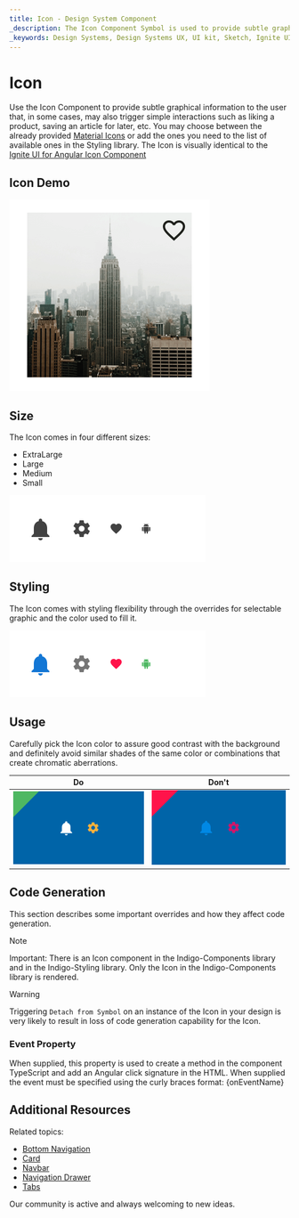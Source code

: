 ```yaml
---
title: Icon - Design System Component
_description: The Icon Component Symbol is used to provide subtle graphical indications to the user that also may trigger an interaction. 
_keywords: Design Systems, Design Systems UX, UI kit, Sketch, Ignite UI for Angular, Sketch to Angular, Sketch to Angular, Angular, Angular Design System, Export code from Sketch, Design Kits for Angular, Sketch HTML, Sketch to HTML, Sketch UI kits
---
```


# Icon

Use the Icon Component to provide subtle graphical information to the user that, in some cases, may also trigger simple interactions such as liking a product, saving an article for later, etc. You may choose between the already provided [Material Icons](https://material.io/tools/icons/) or add the ones you need to the list of available ones in the Styling library. The Icon is visually identical to the [Ignite UI for Angular Icon Component](https://www.infragistics.com/products/ignite-ui-angular/angular/components/icon.html)

## Icon Demo

<img class="responsive-img" src="../images/icon_demo.png" srcset="../images/icon_demo@2x.png 2x" />

## Size

The Icon comes in four different sizes:

- ExtraLarge
- Large
- Medium
- Small

<img class="responsive-img" src="../images/icon_sizes.png" srcset="../images/icon_sizes@2x.png 2x" />

## Styling

The Icon comes with styling flexibility through the overrides for selectable graphic and the color used to fill it.

<img class="responsive-img" src="../images/icon_styling.png" srcset="../images/icon_styling@2x.png 2x" />

## Usage

Carefully pick the Icon color to assure good contrast with the background and definitely avoid similar shades of the same color or combinations that create chromatic aberrations.

| Do                          | Don't                         |
| --------------------------- | ----------------------------- |
| <img class="responsive-img" src="../images/icon_do1.png" srcset="../images/icon_do1@2x.png 2x" /> | <img class="responsive-img" src="../images/icon_dont1.png" srcset="../images/icon_dont1@2x.png 2x" /> |

## Code Generation

This section describes some important overrides and how they affect code generation.

> [!Note]
> Important: There is an Icon component in the Indigo-Components library and in the Indigo-Styling library. Only the Icon in the Indigo-Components library is rendered.

> [!WARNING]
> Triggering `Detach from Symbol` on an instance of the Icon in your design is very likely to result in loss of code generation capability for the Icon.

### Event Property

When supplied, this property is used to create a method in the component TypeScript and add an Angular click signature in the HTML. When supplied the event must be specified using the curly braces format: {onEventName}

## Additional Resources

Related topics:

- [Bottom Navigation](bottom-nav.md)
- [Card](cards.md)
- [Navbar](navbar.md)
- [Navigation Drawer](nav-drawer.md)
- [Tabs](tabs.md)
  <div class="divider--half"></div>

Our community is active and always welcoming to new ideas.


